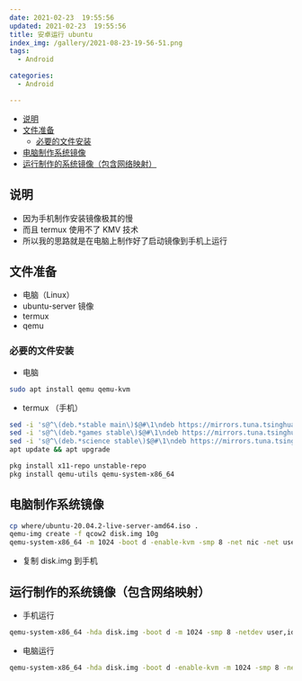 ```yaml
---
date: 2021-02-23  19:55:56
updated: 2021-02-23  19:55:56
title: 安卓运行 ubuntu
index_img: /gallery/2021-08-23-19-56-51.png
tags:
  - Android

categories:
  - Android

---
```


- [说明](#说明)
- [文件准备](#文件准备)
  - [必要的文件安装](#必要的文件安装)
- [电脑制作系统镜像](#电脑制作系统镜像)
- [运行制作的系统镜像（包含网络映射）](#运行制作的系统镜像包含网络映射)

## 说明

- 因为手机制作安装镜像极其的慢
- 而且 termux 使用不了 KMV 技术
- 所以我的思路就是在电脑上制作好了启动镜像到手机上运行

## 文件准备

- 电脑（Linux）
- ubuntu-server 镜像
- termux
- qemu

### 必要的文件安装

- 电脑
<!-- ######## BASH Start########  -->

```bash
sudo apt install qemu qemu-kvm
```

<!-- ######## BASH End  ########  -->

- termux （手机）
<!-- ######## BASH Start########  -->

```bash
sed -i 's@^\(deb.*stable main\)$@#\1\ndeb https://mirrors.tuna.tsinghua.edu.cn/termux/termux-packages-24 stable main@' $PREFIX/etc/apt/sources.list
sed -i 's@^\(deb.*games stable\)$@#\1\ndeb https://mirrors.tuna.tsinghua.edu.cn/termux/game-packages-24 games stable@' $PREFIX/etc/apt/sources.list.d/game.list
sed -i 's@^\(deb.*science stable\)$@#\1\ndeb https://mirrors.tuna.tsinghua.edu.cn/termux/science-packages-24 science stable@' $PREFIX/etc/apt/sources.list.d/science.list
apt update && apt upgrade

pkg install x11-repo unstable-repo
pkg install qemu-utils qemu-system-x86_64
```

<!-- ######## BASH End  ########  -->

## 电脑制作系统镜像

<!-- ######## BASH Start########  -->

```bash
cp where/ubuntu-20.04.2-live-server-amd64.iso .
qemu-img create -f qcow2 disk.img 10g
qemu-system-x86_64 -m 1024 -boot d -enable-kvm -smp 8 -net nic -net user -hda disk.img -cdrom ubuntu-20.04.2-live-server-amd64.iso
```

<!-- ######## BASH End  ########  -->

- 复制 disk.img 到手机

## 运行制作的系统镜像（包含网络映射）

<!-- ######## BASH Start########  -->

- 手机运行

```bash
qemu-system-x86_64 -hda disk.img -boot d -m 1024 -smp 8 -netdev user,id=nde1,hostfwd=tcp::2222-:22 -device e1000,netdev=nde1,id=d-net1 -nographic --vnc :1
```

<!-- ######## BASH End  ########  -->

- 电脑运行
<!-- ######## BASH Start########  -->

```bash
qemu-system-x86_64 -hda disk.img -boot d -enable-kvm -m 1024 -smp 8 -netdev user,id=nde1,hostfwd=tcp::2222-:22 -device e1000,netdev=nde1,id=d-net1
```

<!-- ######## BASH End  ########  -->
